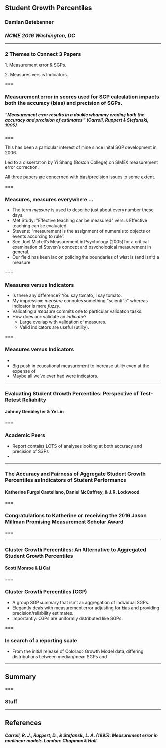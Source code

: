 ## Student Growth Percentiles
### Damian Betebenner
### _NCME 2016 Washington, DC_

---

### 2 Themes to Connect 3 Papers

<p class="fragment">1. Measurement error & SGPs.</p>
<p class="fragment">2. Measures versus Indicators.</p>

===

### Measurement error in scores used for SGP calculation impacts both the accuracy (bias) and precision of SGPs.

##### "Measurement error results in a double whammy eroding both the accuracy and precision of estimates." (Carroll, Ruppert & Stefanski, 1995)


===

<p class="fragment">This has been a particular interest of mine since inital SGP development in 2006.</p>
<p class="fragment">Led to a dissertation by Yi Shang (Boston College) on SIMEX measurement error correction.</p>
<p class="fragment">All three papers are concerned with bias/precision issues to some extent.</p>

===

### Measures, measures everywhere ...

- The term _measure_ is used to describe just about every number these days.
- Met Study: "Effective teaching can be measured" versus Effective teaching can be evaluated.
- Stevens: “measurement is the assignment of numerals to objects or events according to rule”.
- See Joel Michell’s Measurement in Psychology (2005) for a critical examination of Steven’s concept and psychological measurement in general.
- Our field has been lax on policing the boundaries of what is (and isn’t) a measure.


===

### Measures versus Indicators

- Is there any difference? You say tomato, I say tomato.
- My impression: _measure_ connotes something "scientific" whereas indicator is more _fuzzy_.
- Validating a _measure_ commits one to particular validation tasks.
- How does one validate an _indicator_?
    - Large overlap with validation of measures.
    - Valid indicators are useful (utility).

===

### Measures versus Indicators

-
- Big push in educational measurement to increase utility even at the expense of
- Maybe all we've ever had were indicators.

<!---
#######################################################################################
### Denbleyker and Lin
#######################################################################################
-->

---

### Evaluating Student Growth Percentiles: Perspective of Test-Retest Reliability

#### Johnny Denbleyker & Ye Lin

===

### Academic Peers

- Report contains LOTS of analyses looking at both accuracy and precision of SGPs
- 


<!---
#######################################################################################
### Furgol Castellano, McCaffrey & Lockwood
#######################################################################################
-->

---

### The Accuracy and Fairness of Aggregate Student Growth Percentiles as Indicators of Student Performance

#### Katherine Furgol Castellano, Daniel McCaffrey, & J.R. Lockwood



===

### Congratulations to Katherine on receiving the 2016 Jason Millman Promising Measurement Scholar Award


===



<!---
#######################################################################################
### Monroe & Cai
#######################################################################################
-->

---

### Cluster Growth Percentiles: An Alternative to Aggregated Student Growth Percentiles

#### Scott Monroe & Li Cai


===

### Cluster Growth Percentiles (CGP)

- A group SGP summary that isn't an aggregation of individual SGPs.
- Elegantly deals with measurement error adjusting for bias and providing precision/reliability estimates.
- Importantly: CGPs are uniformly distributed like SGPs.


===

### In search of a reporting scale

- From the initial release of Colorado Growth Model data, differing distributions between median/mean SGPs and


<!---
#######################################################################################
### Monroe & Cai
#######################################################################################
-->

---

## Summary

===

### Stuff

<!---
#######################################################################################
### Summary
#######################################################################################
-->

---

## References

##### Carroll, R. J., Ruppert, D., & Stefanski, L. A. (1995). _Measurement error in nonlinear models_. London: Chapman & Hall.
